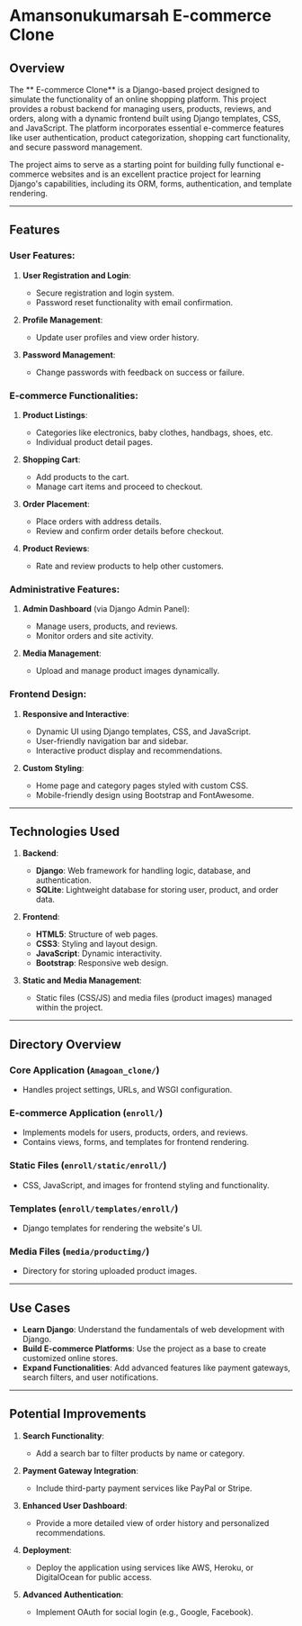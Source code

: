 # **Amansonukumarsah E-commerce Clone**

## **Overview**

The ** E-commerce Clone** is a Django-based project designed to simulate the functionality of an online shopping platform. This project provides a robust backend for managing users, products, reviews, and orders, along with a dynamic frontend built using Django templates, CSS, and JavaScript. The platform incorporates essential e-commerce features like user authentication, product categorization, shopping cart functionality, and secure password management.

The project aims to serve as a starting point for building fully functional e-commerce websites and is an excellent practice project for learning Django's capabilities, including its ORM, forms, authentication, and template rendering.

---

## **Features**

### **User Features**:
1. **User Registration and Login**:
   - Secure registration and login system.
   - Password reset functionality with email confirmation.

2. **Profile Management**:
   - Update user profiles and view order history.

3. **Password Management**:
   - Change passwords with feedback on success or failure.

### **E-commerce Functionalities**:
1. **Product Listings**:
   - Categories like electronics, baby clothes, handbags, shoes, etc.
   - Individual product detail pages.

2. **Shopping Cart**:
   - Add products to the cart.
   - Manage cart items and proceed to checkout.

3. **Order Placement**:
   - Place orders with address details.
   - Review and confirm order details before checkout.

4. **Product Reviews**:
   - Rate and review products to help other customers.

### **Administrative Features**:
1. **Admin Dashboard** (via Django Admin Panel):
   - Manage users, products, and reviews.
   - Monitor orders and site activity.

2. **Media Management**:
   - Upload and manage product images dynamically.

### **Frontend Design**:
1. **Responsive and Interactive**:
   - Dynamic UI using Django templates, CSS, and JavaScript.
   - User-friendly navigation bar and sidebar.
   - Interactive product display and recommendations.

2. **Custom Styling**:
   - Home page and category pages styled with custom CSS.
   - Mobile-friendly design using Bootstrap and FontAwesome.

---

## **Technologies Used**

1. **Backend**:
   - **Django**: Web framework for handling logic, database, and authentication.
   - **SQLite**: Lightweight database for storing user, product, and order data.

2. **Frontend**:
   - **HTML5**: Structure of web pages.
   - **CSS3**: Styling and layout design.
   - **JavaScript**: Dynamic interactivity.
   - **Bootstrap**: Responsive web design.

3. **Static and Media Management**:
   - Static files (CSS/JS) and media files (product images) managed within the project.

---

## **Directory Overview**

### **Core Application (`Amagoan_clone/`)**
- Handles project settings, URLs, and WSGI configuration.

### **E-commerce Application (`enroll/`)**
- Implements models for users, products, orders, and reviews.
- Contains views, forms, and templates for frontend rendering.

### **Static Files (`enroll/static/enroll/`)**
- CSS, JavaScript, and images for frontend styling and functionality.

### **Templates (`enroll/templates/enroll/`)**
- Django templates for rendering the website's UI.

### **Media Files (`media/productimg/`)**
- Directory for storing uploaded product images.

---

## **Use Cases**

- **Learn Django**: Understand the fundamentals of web development with Django.
- **Build E-commerce Platforms**: Use the project as a base to create customized online stores.
- **Expand Functionalities**: Add advanced features like payment gateways, search filters, and user notifications.

---

## **Potential Improvements**

1. **Search Functionality**:
   - Add a search bar to filter products by name or category.

2. **Payment Gateway Integration**:
   - Include third-party payment services like PayPal or Stripe.

3. **Enhanced User Dashboard**:
   - Provide a more detailed view of order history and personalized recommendations.

4. **Deployment**:
   - Deploy the application using services like AWS, Heroku, or DigitalOcean for public access.

5. **Advanced Authentication**:
   - Implement OAuth for social login (e.g., Google, Facebook).
